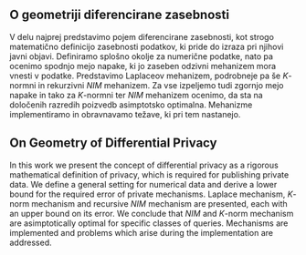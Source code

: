 O geometriji diferencirane zasebnosti
------------------------------------
V delu najprej predstavimo pojem diferencirane zasebnosti, kot strogo matematično definicijo zasebnosti podatkov, ki pride do izraza pri njihovi javni objavi. Definiramo splošno okolje za numerične podatke, nato pa ocenimo spodnjo mejo napake, ki jo zaseben odzivni mehanizem mora vnesti v podatke. Predstavimo Laplaceov mehanizem, podrobneje pa še *K*-normni in rekurzivni *NIM* mehanizem. Za vse izpeljemo tudi zgornjo mejo napake in tako za *K*-normni ter *NIM* mehanizem ocenimo, da sta na določenih razredih poizvedb asimptotsko optimalna. Mehanizme implementiramo in obravnavamo težave, ki pri tem nastanejo.

On Geometry of Differential Privacy
------------------------------------
In this work we present the concept of differential privacy as a rigorous mathematical definition of privacy, which is required for publishing private data. We define a general setting for numerical data and derive a lower bound for the required error of private mechanisms. Laplace mechanism, *K*-norm mechanism and recursive *NIM* mechanism are presented, each with an upper bound on its error. We conclude that *NIM* and *K*-norm mechanism are asimptotically optimal for specific classes of queries. Mechanisms are implemented and problems which arise during the implementation are addressed.
